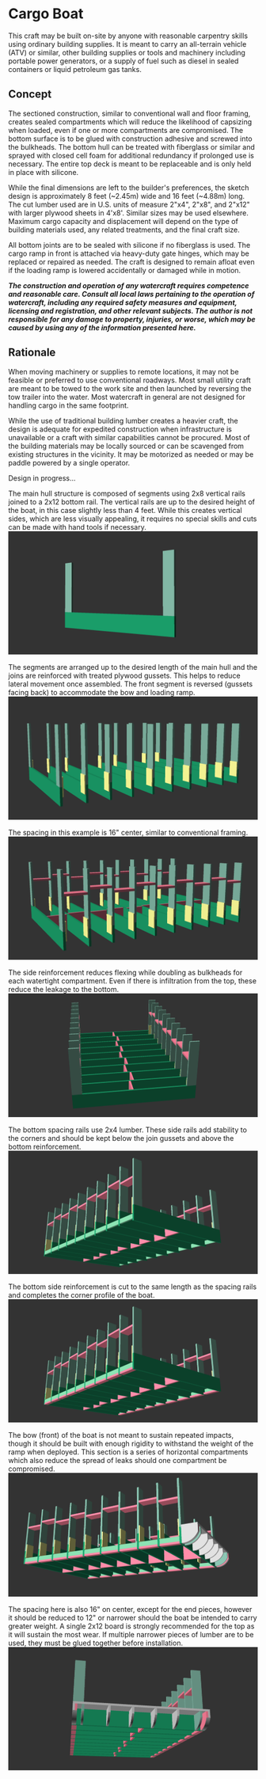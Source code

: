 # Cargo Boat

This craft may be built on-site by anyone with reasonable carpentry skills using ordinary building supplies. It is meant to carry an all-terrain vehicle (ATV) or similar, other building supplies or tools and machinery including portable power generators, or a supply of fuel such as diesel in sealed containers or liquid petroleum gas tanks. 

## Concept

The sectioned construction, similar to conventional wall and floor framing, creates sealed compartments which will reduce the likelihood of capsizing when loaded, even if one or more compartments are compromised. The bottom surface is to be glued with construction adhesive and screwed into the bulkheads. The bottom hull can be treated with fiberglass or similar and sprayed with closed cell foam for additional redundancy if prolonged use is necessary. The entire top deck is meant to be replaceable and is only held in place with silicone.

While the final dimensions are left to the builder's preferences, the sketch design is approximately 8 feet (~2.45m) wide and 16 feet (~4.88m) long. The cut lumber used are in U.S. units of measure 2"x4", 2"x8", and 2"x12" with larger plywood sheets in 4'x8'. Similar sizes may be used elsewhere. Maximum cargo capacity and displacement will depend on the type of building materials used, any related treatments, and the final craft size.

All bottom joints are to be sealed with silicone if no fiberglass is used. The cargo ramp in front is attached via heavy-duty gate hinges, which may be replaced or repaired as needed. The craft is designed to remain afloat even if the loading ramp is lowered accidentally or damaged while in motion.

***The construction and operation of any watercraft requires competence and reasonable care. Consult all local laws pertaining to the operation of watercraft, including any required safety measures and equipment, licensing and registration, and other relevant subjects. The author is not responsible for any damage to property, injuries, or worse, which may be caused by using any of the information presented here.***

## Rationale 

When moving machinery or supplies to remote locations, it may not be feasible or preferred to use conventional roadways. Most small utility craft are meant to be towed to the work site and then launched by reversing the tow trailer into the water. Most watercraft in general are not designed for handling cargo in the same footprint. 

While the use of traditional building lumber creates a heavier craft, the design is adequate for expedited construction when infrastructure is unavailable or a craft with similar capabilities cannot be procured. Most of the building materials may be locally sourced or can be scavenged from existing structures in the vicinity. It may be motorized as needed or may be paddle powered by a single operator.

Design in progress...

The main hull structure is composed of segments using 2x8 vertical rails joined to a 2x12 bottom rail. The vertical rails are up to the desired height of the boat, in this case slightly less than 4 feet. While this creates vertical sides, which are less visually appealing, it requires no special skills and cuts can be made with hand tools if necessary.
![basic_segment](https://raw.githubusercontent.com/cypnk/Cabin-Life/master/Cargo%20Boat/basic_segment.png)

The segments are arranged up to the desired length of the main hull and the joins are reinforced with treated plywood gussets. This helps to reduce lateral movement once assembled. The front segment is reversed (gussets facing back) to accommodate the bow and loading ramp. 
![segments_arranged](https://raw.githubusercontent.com/cypnk/Cabin-Life/master/Cargo%20Boat/segments_arranged.png)

The spacing in this example is 16" center, similar to conventional framing.
![segments_reinforced side view](https://raw.githubusercontent.com/cypnk/Cabin-Life/master/Cargo%20Boat/segments_reinforced1.png)

The side reinforcement reduces flexing while doubling as bulkheads for each watertight compartment. Even if there is infiltration from the top, these reduce the leakage to the bottom.
![segments_reinforced rear view](https://raw.githubusercontent.com/cypnk/Cabin-Life/master/Cargo%20Boat/segments_reinforced2.png)

The bottom spacing rails use 2x4 lumber. These side rails add stability to the corners and should be kept below the join gussets and above the bottom reinforcement.
![bottom rails](https://raw.githubusercontent.com/cypnk/Cabin-Life/master/Cargo%20Boat/bottom_rails.png)

The bottom side reinforcement is cut to the same length as the spacing rails and completes the corner profile of the boat.
![bottom reinforcement](https://raw.githubusercontent.com/cypnk/Cabin-Life/master/Cargo%20Boat/bottom_reinforcement.png)

The bow (front) of the boat is not meant to sustain repeated impacts, though it should be built with enough rigidity to withstand the weight of the ramp when deployed. This section is a series of horizontal compartments which also reduce the spread of leaks should one compartment be compromised.
![bow_frame side view](https://raw.githubusercontent.com/cypnk/Cabin-Life/master/Cargo%20Boat/bow_frame.png)

The spacing here is also 16" on center, except for the end pieces, however it should be reduced to 12" or narrower should the boat be intended to carry greater weight. A single 2x12 board is strongly recommended for the top as it will sustain the most wear. If multiple narrower pieces of lumber are to be used, they must be glued together before installation.
![bow_frame front view](https://raw.githubusercontent.com/cypnk/Cabin-Life/master/Cargo%20Boat/bow_frame2.png)
